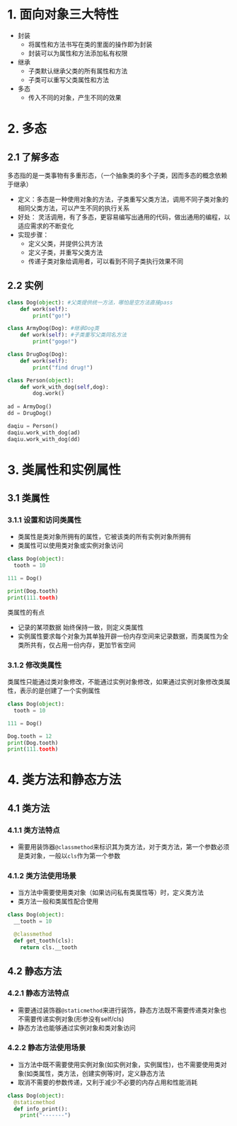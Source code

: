 # 1. 面向对象三大特性

* 封装
  * 将属性和方法书写在类的里面的操作即为封装
  * 封装可以为属性和方法添加私有权限
* 继承
  * 子类默认继承父类的所有属性和方法
  * 子类可以重写父类属性和方法
* 多态
  * 传入不同的对象，产生不同的效果

# 2. 多态
## 2.1 了解多态
多态指的是一类事物有多重形态，（一个抽象类的多个子类，因而多态的概念依赖于继承）
  * 定义：多态是一种使用对象的方法，子类重写父类方法，调用不同子类对象的相同父类方法，可以产生不同的执行关系
  * 好处： 灵活调用，有了多态，更容易编写出通用的代码，做出通用的编程，以适应需求的不断变化
  * 实现步骤：
    * 定义父类，并提供公共方法
    * 定义子类，并重写父类方法
    * 传递子类对象给调用者，可以看到不同子类执行效果不同

  ## 2.2 实例
```python
class Dog(object): #父类提供统一方法，哪怕是空方法直接pass
    def work(self):
        print("go!")

class ArmyDog(Dog): #继承Dog类
    def work(self): #子类重写父类同名方法
        print("gogo!")

class DrugDog(Dog):
    def work(self):
        print("find drug!")

class Person(object):
    def work_with_dog(self,dog):
        dog.work()
        
ad = ArmyDog()
dd = DrugDog()

daqiu = Person()
daqiu.work_with_dog(ad)
daqiu.work_with_dog(dd)
``` 
# 3. 类属性和实例属性
## 3.1 类属性
### 3.1.1 设置和访问类属性
* 类属性是类对象所拥有的属性，它被该类的所有实例对象所拥有
* 类属性可以使用类对象或实例对象访问

```python
class Dog(object):
  tooth = 10

111 = Dog()

print(Dog.tooth)
print(111.tooth)
```

  类属性的有点
  * 记录的某项数据 始终保持一致，则定义类属性
  * 实例属性要求每个对象为其单独开辟一份内存空间来记录数据，而类属性为全类所共有，仅占用一份内存，更加节省空间

### 3.1.2 修改类属性
类属性只能通过类对象修改，不能通过实例对象修改，如果通过实例对象修改类属性，表示的是创建了一个实例属性

```python
class Dog(object):
  tooth = 10

111 = Dog()

Dog.tooth = 12 
print(Dog.tooth)
print(111.tooth)
```

# 4. 类方法和静态方法
## 4.1 类方法
### 4.1.1 类方法特点
* 需要用装饰器`@classmethod`来标识其为类方法，对于类方法，第一个参数必须是类对象，一般以`cls`作为第一个参数

### 4.1.2 类方法使用场景
* 当方法中需要使用类对象（如果访问私有类属性等）时，定义类方法
* 类方法一般和类属性配合使用

```python
class Dog(object):
  __tooth = 10

  @classmethod
  def get_tooth(cls):
    return cls.__tooth
```

## 4.2 静态方法
### 4.2.1 静态方法特点
* 需要通过装饰器`@staticmethod`来进行装饰，静态方法既不需要传递类对象也不需要传递实例对象(形参没有self/cls)
* 静态方法也能够通过实例对象和类对象访问
  
### 4.2.2 静态方法使用场景
* 当方法中既不需要使用实例对象(如实例对象，实例属性)，也不需要使用类对象(如类属性，类方法，创建实例等)时，定义静态方法
* 取消不需要的参数传递，又利于减少不必要的内存占用和性能消耗

```python
class Dog(object):
  @staticmethod
  def info_print():
    print("-------")
```